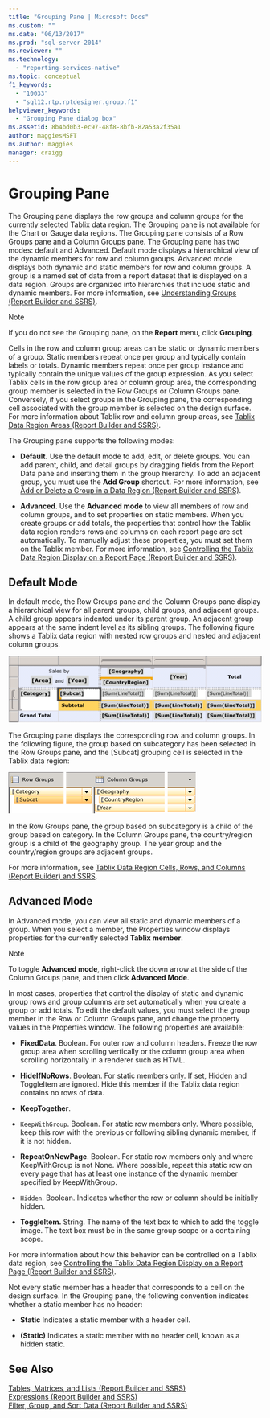 ```yaml
---
title: "Grouping Pane | Microsoft Docs"
ms.custom: ""
ms.date: "06/13/2017"
ms.prod: "sql-server-2014"
ms.reviewer: ""
ms.technology: 
  - "reporting-services-native"
ms.topic: conceptual
f1_keywords: 
  - "10033"
  - "sql12.rtp.rptdesigner.group.f1"
helpviewer_keywords: 
  - "Grouping Pane dialog box"
ms.assetid: 8b4bd0b3-ec97-48f8-8bfb-82a53a2f35a1
author: maggiesMSFT
ms.author: maggies
manager: craigg
---
```

# Grouping Pane
  The Grouping pane displays the row groups and column groups for the currently selected Tablix data region. The Grouping pane is not available for the Chart or Gauge data regions. The Grouping pane consists of a Row Groups pane and a Column Groups pane. The Grouping pane has two modes: default and Advanced. Default mode displays a hierarchical view of the dynamic members for row and column groups. Advanced mode displays both dynamic and static members for row and column groups. A group is a named set of data from a report dataset that is displayed on a data region. Groups are organized into hierarchies that include static and dynamic members. For more information, see [Understanding Groups &#40;Report Builder and SSRS&#41;](../report-design/understanding-groups-report-builder-and-ssrs.md).  
  
> [!NOTE]  
>  If you do not see the Grouping pane, on the **Report** menu, click **Grouping**.  
  
 Cells in the row and column group areas can be static or dynamic members of a group. Static members repeat once per group and typically contain labels or totals. Dynamic members repeat once per group instance and typically contain the unique values of the group expression. As you select Tablix cells in the row group area or column group area, the corresponding group member is selected in the Row Groups or Column Groups pane. Conversely, if you select groups in the Grouping pane, the corresponding cell associated with the group member is selected on the design surface. For more information about Tablix row and column group areas, see [Tablix Data Region Areas &#40;Report Builder and SSRS&#41;](../report-design/tablix-data-region-areas-report-builder-and-ssrs.md).  
  
 The Grouping pane supports the following modes:  
  
-   **Default.** Use the default mode to add, edit, or delete groups. You can add parent, child, and detail groups by dragging fields from the Report Data pane and inserting them in the group hierarchy. To add an adjacent group, you must use the **Add Group** shortcut. For more information, see [Add or Delete a Group in a Data Region &#40;Report Builder and SSRS&#41;](../report-design/add-or-delete-a-group-in-a-data-region-report-builder-and-ssrs.md).  
  
-   **Advanced**. Use the **Advanced mode** to view all members of row and column groups, and to set properties on static members. When you create groups or add totals, the properties that control how the Tablix data region renders rows and columns on each report page are set automatically. To manually adjust these properties, you must set them on the Tablix member. For more information, see [Controlling the Tablix Data Region Display on a Report Page &#40;Report Builder and SSRS&#41;](../report-design/controlling-the-tablix-data-region-display-on-a-report-page.md).  
  
## Default Mode  
 In default mode, the Row Groups pane and the Column Groups pane display a hierarchical view for all parent groups, child groups, and adjacent groups. A child group appears indented under its parent group. An adjacent group appears at the same indent level as its sibling groups. The following figure shows a Tablix data region with nested row groups and nested and adjacent column groups.  
  
 ![Tablix, nested and adjacent row and column groups](../media/rs-basictablixdesigngroupingpane.gif "Tablix, nested and adjacent row and column groups")  
  
 The Grouping pane displays the corresponding row and column groups. In the following figure, the group based on subcategory has been selected in the Row Groups pane, and the [Subcat] grouping cell is selected in the Tablix data region:  
  
 ![Grouping pane for nested row and column groups](../media/rs-basictablixdesigngroupingpanedefaultview.gif "Grouping pane for nested row and column groups")  
  
 In the Row Groups pane, the group based on subcategory is a child of the group based on category. In the Column Groups pane, the country/region group is a child of the geography group. The year group and the country/region groups are adjacent groups.  
  
 For more information, see [Tablix Data Region Cells, Rows, and Columns &#40;Report Builder&#41; and SSRS](../report-design/tablix-data-region-cells-rows-and-columns-report-builder-and-ssrs.md).  
  
## Advanced Mode  
 In Advanced mode, you can view all static and dynamic members of a group. When you select a member, the Properties window displays properties for the currently selected **Tablix member**.  
  
> [!NOTE]  
>  To toggle **Advanced mode**, right-click the down arrow at the side of the Column Groups pane, and then click **Advanced Mode**.  
  
 In most cases, properties that control the display of static and dynamic group rows and group columns are set automatically when you create a group or add totals. To edit the default values, you must select the group member in the Row or Column Groups pane, and change the property values in the Properties window. The following properties are available:  
  
-   **FixedData**. Boolean. For outer row and column headers. Freeze the row group area when scrolling vertically or the column group area when scrolling horizontally in a renderer such as HTML.  
  
-   **HideIfNoRows**. Boolean. For static members only. If set, Hidden and ToggleItem are ignored. Hide this member if the Tablix data region contains no rows of data.  
  
-   **KeepTogether**.  
  
-   `KeepWithGroup`. Boolean. For static row members only. Where possible, keep this row with the previous or following sibling dynamic member, if it is not hidden.  
  
-   **RepeatOnNewPage**. Boolean. For static row members only and where KeepWithGroup is not None. Where possible, repeat this static row on every page that has at least one instance of the dynamic member specified by KeepWithGroup.  
  
-   `Hidden`. Boolean. Indicates whether the row or column should be initially hidden.  
  
-   **ToggleItem.** String. The name of the text box to which to add the toggle image. The text box must be in the same group scope or a containing scope.  
  
 For more information about how this behavior can be controlled on a Tablix data region, see [Controlling the Tablix Data Region Display on a Report Page &#40;Report Builder and SSRS&#41;](../report-design/controlling-the-tablix-data-region-display-on-a-report-page.md).  
  
 Not every static member has a header that corresponds to a cell on the design surface. In the Grouping pane, the following convention indicates whether a static member has no header:  
  
-   **Static** Indicates a static member with a header cell.  
  
-   **(Static)** Indicates a static member with no header cell, known as a hidden static.  
  
## See Also  
 [Tables, Matrices, and Lists &#40;Report Builder and SSRS&#41;](../report-design/create-invoices-and-forms-with-lists-report-builder-and-ssrs.md)   
 [Expressions &#40;Report Builder and SSRS&#41;](../report-design/expressions-report-builder-and-ssrs.md)   
 [Filter, Group, and Sort Data &#40;Report Builder and SSRS&#41;](../report-design/filter-group-and-sort-data-report-builder-and-ssrs.md)  
  
  
